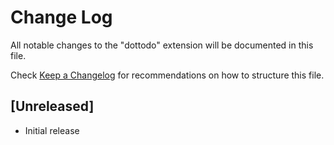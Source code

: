 # Change Log

All notable changes to the "dottodo" extension will be documented in this file.

Check [Keep a Changelog](http://keepachangelog.com/) for recommendations on how to structure this file.

## [Unreleased]

- Initial release